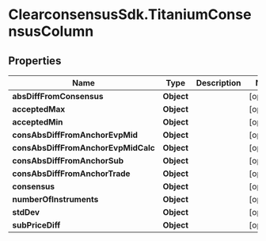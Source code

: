 # ClearconsensusSdk.TitaniumConsensusColumn

## Properties

Name | Type | Description | Notes
------------ | ------------- | ------------- | -------------
**absDiffFromConsensus** | **Object** |  | [optional] 
**acceptedMax** | **Object** |  | [optional] 
**acceptedMin** | **Object** |  | [optional] 
**consAbsDiffFromAnchorEvpMid** | **Object** |  | [optional] 
**consAbsDiffFromAnchorEvpMidCalc** | **Object** |  | [optional] 
**consAbsDiffFromAnchorSub** | **Object** |  | [optional] 
**consAbsDiffFromAnchorTrade** | **Object** |  | [optional] 
**consensus** | **Object** |  | [optional] 
**numberOfInstruments** | **Object** |  | [optional] 
**stdDev** | **Object** |  | [optional] 
**subPriceDiff** | **Object** |  | [optional] 


